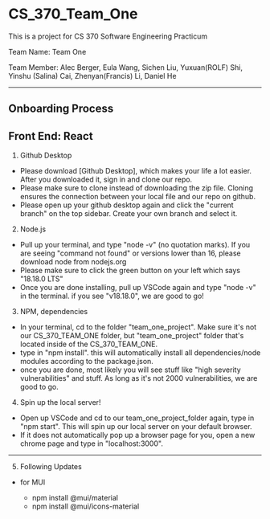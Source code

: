 # CS_370_Team_One

This is a project for CS 370 Software Engineering Practicum

Team Name: Team One

Team Member: Alec Berger, Eula Wang, Sichen Liu, Yuxuan(ROLF) Shi, Yinshu (Salina) Cai, Zhenyan(Francis) Li, Daniel He

---

## Onboarding Process

## Front End: React

1. Github Desktop

- Please download [Github Desktop], which makes your life a lot easier. After you downloaded it, sign in and clone our repo.
- Please make sure to clone instead of downloading the zip file. Cloning ensures the connection between your local file and
  our repo on github.
- Please open up your github desktop again and click the "current branch" on the top sidebar. Create your own branch and
  select it.

2. Node.js

- Pull up your terminal, and type "node -v" (no quotation marks). If you are seeing "command not found" or versions lower than 16,
  please download node from nodejs.org
- Please make sure to click the green button on your left which says "18.18.0 LTS"
- Once you are done installing, pull up VSCode again and type "node -v" in the terminal. if you see "v18.18.0", we are good to go!

3. NPM, dependencies

- In your terminal, cd to the folder "team_one_project". Make sure it's not our CS_370_TEAM_ONE folder, but "team_one_project"
  folder that's located inside of the CS_370_TEAM_ONE.
- type in "npm install". this will automatically install all dependencies/node modules according to the package.json.
- once you are done, most likely you will see stuff like "high severity vulnerabilities" and stuff. As long as it's not 2000 vulnerabilities,
  we are good to go.

4.  Spin up the local server!

- Open up VSCode and cd to our team_one_project_folder again, type in "npm start". This will spin up our local server on your default browser.
- If it does not automatically pop up a browser page for you, open a new chrome page and type in "localhost:3000".

---

5. Following Updates

- for MUI

  - npm install @mui/material
  - npm install @mui/icons-material
